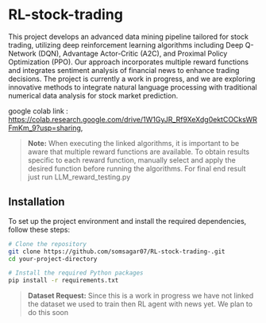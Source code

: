 # RL-stock-trading
This project develops an advanced data mining pipeline tailored for stock trading, utilizing deep reinforcement learning algorithms including Deep Q-Network (DQN), Advantage Actor-Critic (A2C), and Proximal Policy Optimization (PPO). Our approach incorporates multiple reward functions and integrates sentiment analysis of financial news to enhance trading decisions. The project is currently a work in progress, and we are exploring innovative methods to integrate natural language processing with traditional numerical data analysis for stock market prediction.

google colab link : https://colab.research.google.com/drive/1W1GyJR_Rf9XeXdg0ektCOCksWRFmKm_9?usp=sharing, 
> **Note:** When executing the linked algorithms, it is important to be aware that multiple reward functions are available. To obtain results specific to each reward function, manually select and apply the desired function before running the algorithms. For final end result just run LLM_reward_testing.py


## Installation
To set up the project environment and install the required dependencies, follow these steps:

```bash
# Clone the repository 
git clone https://github.com/somsagar07/RL-stock-trading-.git
cd your-project-directory

# Install the required Python packages
pip install -r requirements.txt

```

> **Dataset Request:** Since this is a work in progress we have not linked the dataset we used to train then RL agent with news yet. We plan to do this soon
